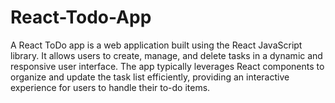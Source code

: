 # React-Todo-App
A React ToDo app is a web application built using the React JavaScript library. It allows users to create, manage, and delete tasks in a dynamic and responsive user interface. The app typically leverages React components to organize and update the task list efficiently, providing an interactive experience for users to handle their to-do items.
